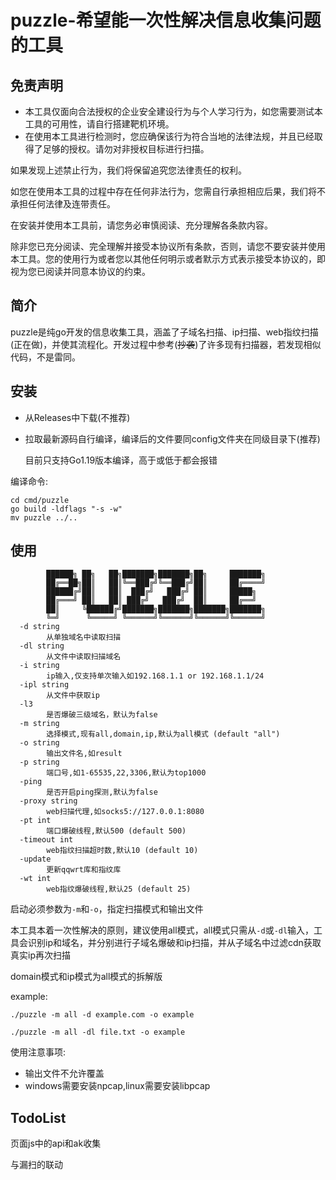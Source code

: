 # puzzle-希望能一次性解决信息收集问题的工具

## 免责声明
+ 本工具仅面向合法授权的企业安全建设行为与个人学习行为，如您需要测试本工具的可用性，请自行搭建靶机环境。
+ 在使用本工具进行检测时，您应确保该行为符合当地的法律法规，并且已经取得了足够的授权。请勿对非授权目标进行扫描。

如果发现上述禁止行为，我们将保留追究您法律责任的权利。

如您在使用本工具的过程中存在任何非法行为，您需自行承担相应后果，我们将不承担任何法律及连带责任。

在安装并使用本工具前，请您务必审慎阅读、充分理解各条款内容。

除非您已充分阅读、完全理解并接受本协议所有条款，否则，请您不要安装并使用本工具。您的使用行为或者您以其他任何明示或者默示方式表示接受本协议的，即视为您已阅读并同意本协议的约束。

## 简介
puzzle是纯go开发的信息收集工具，涵盖了子域名扫描、ip扫描、web指纹扫描(正在做)，并使其流程化。开发过程中参考(~~抄袭~~)了许多现有扫描器，若发现相似代码，不是雷同。

## 安装
+ 从Releases中下载(不推荐)
+ 拉取最新源码自行编译，编译后的文件要同config文件夹在同级目录下(推荐)

    目前只支持Go1.19版本编译，高于或低于都会报错

编译命令:
```shell
cd cmd/puzzle
go build -ldflags "-s -w"
mv puzzle ../..
```

## 使用
```text
        ██████╗ ██╗   ██╗███████╗███████╗██╗     ███████╗
        ██╔══██╗██║   ██║╚══███╔╝╚══███╔╝██║     ██╔════╝
        ██████╔╝██║   ██║  ███╔╝   ███╔╝ ██║     █████╗
        ██╔═══╝ ██║   ██║ ███╔╝   ███╔╝  ██║     ██╔══╝
        ██║     ╚██████╔╝███████╗███████╗███████╗███████╗
        ╚═╝      ╚═════╝ ╚══════╝╚══════╝╚══════╝╚══════╝
  -d string
        从单独域名中读取扫描
  -dl string
        从文件中读取扫描域名
  -i string
        ip输入,仅支持单次输入如192.168.1.1 or 192.168.1.1/24
  -ipl string
        从文件中获取ip
  -l3
        是否爆破三级域名，默认为false
  -m string
        选择模式,现有all,domain,ip,默认为all模式 (default "all")
  -o string
        输出文件名,如result
  -p string
        端口号,如1-65535,22,3306,默认为top1000
  -ping
        是否开启ping探测,默认为false
  -proxy string
        web扫描代理,如socks5://127.0.0.1:8080
  -pt int
        端口爆破线程,默认500 (default 500)
  -timeout int
        web指纹扫描超时数,默认10 (default 10)
  -update
        更新qqwrt库和指纹库
  -wt int
        web指纹爆破线程,默认25 (default 25)
```
启动必须参数为`-m`和`-o`，指定扫描模式和输出文件

本工具本着一次性解决的原则，建议使用all模式，all模式只需从`-d`或`-dl`输入，工具会识别ip和域名，并分别进行子域名爆破和ip扫描，并从子域名中过滤cdn获取真实ip再次扫描

domain模式和ip模式为all模式的拆解版

example:
```shell
./puzzle -m all -d example.com -o example

./puzzle -m all -dl file.txt -o example
```

使用注意事项:
+ 输出文件不允许覆盖
+ windows需要安装npcap,linux需要安装libpcap

## TodoList
页面js中的api和ak收集

与漏扫的联动